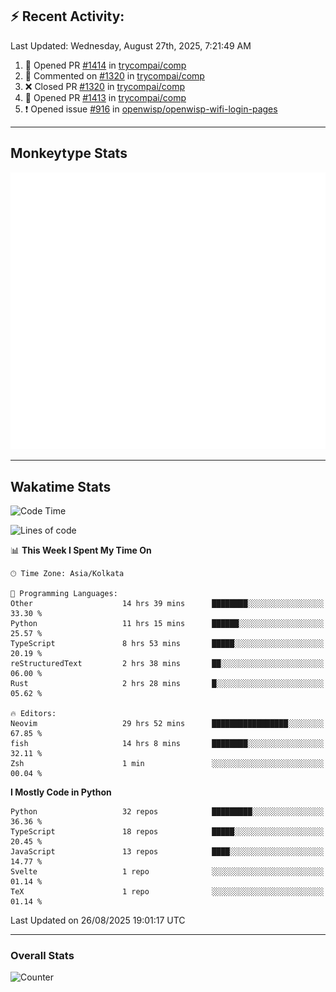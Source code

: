## :zap: Recent Activity:
<!--RECENT_ACTIVITY:last_update-->
Last Updated: Wednesday, August 27th, 2025, 7:21:49 AM
<!--RECENT_ACTIVITY:last_update_end-->
<!--RECENT_ACTIVITY:start-->
1. 💪 Opened PR [#1414](https://github.com/trycompai/comp/pull/1414) in [trycompai/comp](https://github.com/trycompai/comp)<br>
2. 💬 Commented on [#1320](https://github.com/trycompai/comp/pull/1320#issuecomment-3225331737) in [trycompai/comp](https://github.com/trycompai/comp)<br>
3. ❌ Closed PR [#1320](https://github.com/trycompai/comp/pull/1320) in [trycompai/comp](https://github.com/trycompai/comp)<br>
4. 💪 Opened PR [#1413](https://github.com/trycompai/comp/pull/1413) in [trycompai/comp](https://github.com/trycompai/comp)<br>
5. ❗️ Opened issue [#916](https://github.com/openwisp/openwisp-wifi-login-pages/issues/916) in [openwisp/openwisp-wifi-login-pages](https://github.com/openwisp/openwisp-wifi-login-pages)<br>
<!--RECENT_ACTIVITY:end-->

---

## Monkeytype Stats
<a href="https://monkeytype.com/profile/dhanus">
  <img src="https://raw.githubusercontent.com/Dhanus3133/Dhanus3133/monkeytype/monkeytype-lb.svg" alt="Monkeytype Profile" />
</a>

---

## Wakatime Stats
<!--START_SECTION:waka-->
![Code Time](http://img.shields.io/badge/Code%20Time-3%2C033%20hrs%2031%20mins-blue)

![Lines of code](https://img.shields.io/badge/From%20Hello%20World%20I%27ve%20Written-4.9%20million%20lines%20of%20code-blue)

📊 **This Week I Spent My Time On** 

```text
🕑︎ Time Zone: Asia/Kolkata

💬 Programming Languages: 
Other                    14 hrs 39 mins      ████████░░░░░░░░░░░░░░░░░   33.30 % 
Python                   11 hrs 15 mins      ██████░░░░░░░░░░░░░░░░░░░   25.57 % 
TypeScript               8 hrs 53 mins       █████░░░░░░░░░░░░░░░░░░░░   20.19 % 
reStructuredText         2 hrs 38 mins       ██░░░░░░░░░░░░░░░░░░░░░░░   06.00 % 
Rust                     2 hrs 28 mins       █░░░░░░░░░░░░░░░░░░░░░░░░   05.62 % 

🔥 Editors: 
Neovim                   29 hrs 52 mins      █████████████████░░░░░░░░   67.85 % 
fish                     14 hrs 8 mins       ████████░░░░░░░░░░░░░░░░░   32.11 % 
Zsh                      1 min               ░░░░░░░░░░░░░░░░░░░░░░░░░   00.04 % 
```

**I Mostly Code in Python** 

```text
Python                   32 repos            █████████░░░░░░░░░░░░░░░░   36.36 % 
TypeScript               18 repos            █████░░░░░░░░░░░░░░░░░░░░   20.45 % 
JavaScript               13 repos            ████░░░░░░░░░░░░░░░░░░░░░   14.77 % 
Svelte                   1 repo              ░░░░░░░░░░░░░░░░░░░░░░░░░   01.14 % 
TeX                      1 repo              ░░░░░░░░░░░░░░░░░░░░░░░░░   01.14 % 
```




 Last Updated on 26/08/2025 19:01:17 UTC
<!--END_SECTION:waka-->
---

### Overall Stats

<img src="https://moe-counter.glitch.me/get/@Dhanus3133?theme=asoul" alt="Counter" />
